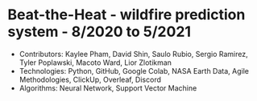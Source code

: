 # Beat-the-Heat - wildfire prediction system - 8/2020 to 5/2021
- Contributors: Kaylee Pham, David Shin, Saulo Rubio, Sergio Ramirez, Tyler Poplawski, Macoto Ward, Lior Zlotikman
- Technologies: Python, GitHub, Google Colab, NASA Earth Data, Agile Methodologies, ClickUp, Overleaf, Discord
- Algorithms: Neural Network, Support Vector Machine
